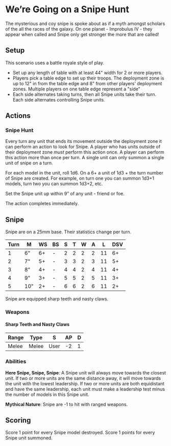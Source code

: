 # We’re Going on a Snipe Hunt

The mysterious and coy snipe is spoke about as if a myth amongst scholars of the all the races of the galaxy. On one planet - Improbulus IV - they appear when called and Snipe only get stronger the more that are called!

## Setup

This scenario uses a battle royale style of play.
- Set up any length of table with at least  44" width for 2 or more players.
- Players pick a table edge to set up their troops.  The deployment zone is up to 12" in from the table edge and 8" from other players' deployment zones.  Multiple players on one table edge represent a "side"
- Each side alternates taking turns, then all Snipe units take their turn.  Each side alternates controlling Snipe units.


## Actions

### Snipe Hunt

Every turn any unit that ends its movement outside the deployment zone it can perform an action to look for Snipe. A player who has units outside of their deployment zone _must_ perform this action once.  A player can perform this action more than once per turn. A single unit can only summon a single unit of snipe on a turn.

For each model in the unit, roll 1d6. On a 6+ a unit of 1d3 + the turn number of Snipe are created.  For example, on turn one you can summon 1d3+1 models, turn two you can summon 1d3+2, etc.  

Set the Snipe unit up within 9” of any unit - friend or foe. 

The action completes immediately. 


## Snipe

Snipe are on a 25mm base.  Their statistics change per turn.

| Turn | M   | WS  | BS  | S   | T   | W   | A   | L   | DSV |
| ---- | --- | --- | --- | --- | --- | --- | --- | --- | --- |
| 1    | 6"  | 6+  | -   | 2   | 2   | 2   | 2   | 11  | 6+  |
| 2    | 7"  | 5+  | -   | 3   | 3   | 2   | 3   | 11  | 5+  |
| 3    | 8"  | 4+  | -   | 4   | 4   | 2   | 4   | 11  | 4+  |
| 4    | 9"  | 3+  | -   | 5   | 5   | 2   | 5   | 11  | 3+  |
| 5    | 10" | 2+  | -   | 6   | 6   | 2   | 6   | 11  | 2+  |

Snipe are equipped sharp teeth and nasty claws. 

### Weapons

#### Sharp Teeth and Nasty Claws
| Range | Type  | S    | AP  | D   |
| ----- | ----- | ---- | --- | --- |
| Melee | Melee | User | -2  | 1   |

### Abilities

**Here Snipe, Snipe, Snipe**: A Snipe unit will always move towards the closest unit.  If two or more units are the same distance away, it will move towards the unit with the lowest leadership.  If two or more units are both equidistant and have the same leadership, each unit must make a leadership test minus the number of models in this Snipe unit.

**Mythical Nature**: Snipe are -1 to hit with ranged weapons.

## Scoring

Score 1 point for every Snipe model destroyed. Score 1 points for every Snipe unit summoned. 
